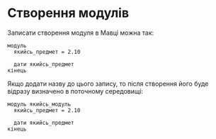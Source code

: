 # Створення модулів

Записати створення модуля в Мавці можна так:

```мавка
модуль
  якийсь_предмет = 2.10

  дати якийсь_предмет
кінець
```

Якщо додати назву до цього запису, то після створення його буде відразу визначено в поточному середовищі:

```мавка
модуль якийсь_модуль
  якийсь_предмет = 2.10

  дати якийсь_предмет
кінець
```